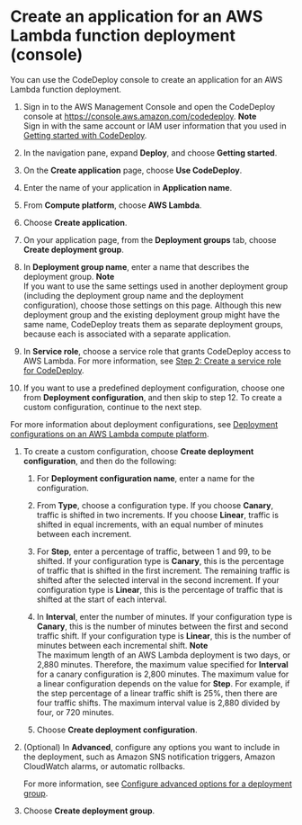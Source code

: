 # Create an application for an AWS Lambda function deployment \(console\)<a name="applications-create-lambda"></a>

You can use the CodeDeploy console to create an application for an AWS Lambda function deployment\.

1. Sign in to the AWS Management Console and open the CodeDeploy console at [https://console\.aws\.amazon\.com/codedeploy](https://console.aws.amazon.com/codedeploy)\.
**Note**  
Sign in with the same account or IAM user information that you used in [Getting started with CodeDeploy](getting-started-codedeploy.md)\.

1. In the navigation pane, expand **Deploy**, and choose **Getting started**\.

1. On the **Create application** page, choose **Use CodeDeploy**\.

1. Enter the name of your application in **Application name**\.

1. From **Compute platform**, choose **AWS Lambda**\.

1. Choose **Create application**\.

1. On your application page, from the **Deployment groups** tab, choose **Create deployment group**\.

1. In **Deployment group name**, enter a name that describes the deployment group\.
**Note**  
If you want to use the same settings used in another deployment group \(including the deployment group name and the deployment configuration\), choose those settings on this page\. Although this new deployment group and the existing deployment group might have the same name, CodeDeploy treats them as separate deployment groups, because each is associated with a separate application\.

1. In **Service role**, choose a service role that grants CodeDeploy access to AWS Lambda\. For more information, see [Step 2: Create a service role for CodeDeploy](getting-started-create-service-role.md)\.

1.  If you want to use a predefined deployment configuration, choose one from **Deployment configuration**, and then skip to step 12\. To create a custom configuration, continue to the next step\.

   For more information about deployment configurations, see [ Deployment configurations on an AWS Lambda compute platform](deployment-configurations.md#deployment-configuration-lambda)\.

1. To create a custom configuration, choose **Create deployment configuration**, and then do the following:

   1. For **Deployment configuration name**, enter a name for the configuration\.

   1. From **Type**, choose a configuration type\. If you choose **Canary**, traffic is shifted in two increments\. If you choose **Linear**, traffic is shifted in equal increments, with an equal number of minutes between each increment\.

   1. For **Step**, enter a percentage of traffic, between 1 and 99, to be shifted\. If your configuration type is **Canary**, this is the percentage of traffic that is shifted in the first increment\. The remaining traffic is shifted after the selected interval in the second increment\. If your configuration type is **Linear**, this is the percentage of traffic that is shifted at the start of each interval\.

   1. In **Interval**, enter the number of minutes\. If your configuration type is **Canary**, this is the number of minutes between the first and second traffic shift\. If your configuration type is **Linear**, this is the number of minutes between each incremental shift\.
**Note**  
The maximum length of an AWS Lambda deployment is two days, or 2,880 minutes\. Therefore, the maximum value specified for **Interval** for a canary configuration is 2,800 minutes\. The maximum value for a linear configuration depends on the value for **Step**\. For example, if the step percentage of a linear traffic shift is 25%, then there are four traffic shifts\. The maximum interval value is 2,880 divided by four, or 720 minutes\.

   1. Choose **Create deployment configuration**\.

1. \(Optional\) In **Advanced**, configure any options you want to include in the deployment, such as Amazon SNS notification triggers, Amazon CloudWatch alarms, or automatic rollbacks\.

   For more information, see [Configure advanced options for a deployment group](deployment-groups-configure-advanced-options.md)\. 

1. Choose **Create deployment group**\. 